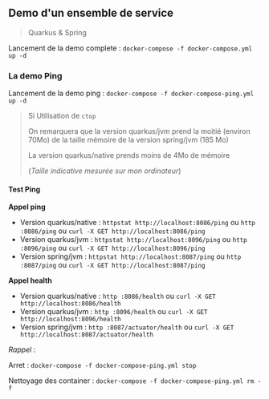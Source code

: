 ## Demo d'un ensemble de service

> Quarkus & Spring

Lancement de la demo complete : `docker-compose -f docker-compose.yml up -d`

### La demo Ping

Lancement de la demo ping : `docker-compose -f docker-compose-ping.yml up -d`

> Si Utilisation de `ctop`
>
>On remarquera que la version quarkus/jvm prend la moitié (environ 70Mo) de la taille mémoire de la version spring/jvm (185 Mo)
>
>La version quarkus/native prends moins de 4Mo de mémoire
>
> (*Taille indicative mesurée sur mon ordinateur*)

#### Test Ping 

**Appel ping**
* Version quarkus/native : `httpstat http://localhost:8086/ping` ou `http :8086/ping` ou `curl -X GET http://localhost:8086/ping`
* Version quarkus/jvm : `httpstat http://localhost:8096/ping` ou `http :8096/ping` ou `curl -X GET http://localhost:8096/ping`
* Version spring/jvm : `httpstat http://localhost:8087/ping` ou `http :8087/ping` ou `curl -X GET http://localhost:8087/ping`

**Appel health**
* Version quarkus/native : `http :8086/health` ou `curl -X GET http://localhost:8086/health`
* Version quarkus/jvm : `http :8096/health` ou `curl -X GET http://localhost:8096/health`
* Version spring/jvm : `http :8087/actuator/health` ou `curl -X GET http://localhost:8087/actuator/health`

*Rappel* :

Arret : `docker-compose -f docker-compose-ping.yml stop`

Nettoyage des container : `docker-compose -f docker-compose-ping.yml rm -f`
